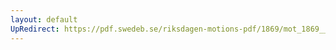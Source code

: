 ```yaml
---
layout: default
UpRedirect: https://pdf.swedeb.se/riksdagen-motions-pdf/1869/mot_1869__ak__00163/mot_1869__ak__00163_001.pdf
---
```

